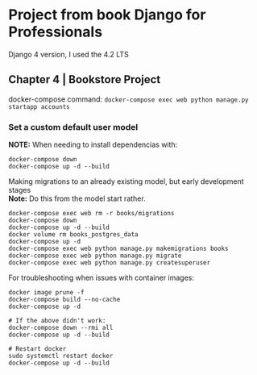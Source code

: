 # Project from book Django for Professionals
Django 4 version, I used the 4.2 LTS

## Chapter 4 | Bookstore Project
docker-compose command: `docker-compose exec web python manage.py startapp accounts`

### Set a custom default user model

**NOTE:** When needing to install dependencias with:  
```aiignore
docker-compose down
docker-compose up -d --build
```

Making migrations to an already existing model, but early development stages  
**Note:** Do this from the model start rather.
```aiignore
docker-compose exec web rm -r books/migrations
docker-compose down
docker-compose up -d --build
docker volume rm books_postgres_data
docker-compose up -d
docker-compose exec web python manage.py makemigrations books
docker-compose exec web python manage.py migrate
docker-compose exec web python manage.py createsuperuser
```

For troubleshooting when issues with container images:  
```aiignore
docker image prune -f
docker-compose build --no-cache
docker-compose up -d

# If the above didn't work:
docker-compose down --rmi all
docker-compose up -d --build

# Restart docker
sudo systemctl restart docker
docker-compose up -d --build

```

